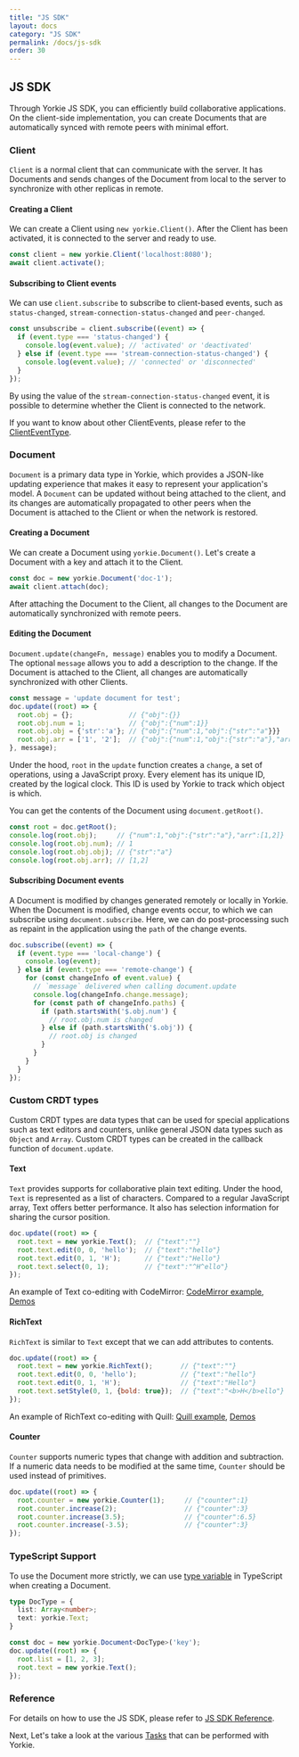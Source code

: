 ```yaml
---
title: "JS SDK"
layout: docs
category: "JS SDK"
permalink: /docs/js-sdk
order: 30
---
```


## JS SDK

Through Yorkie JS SDK, you can efficiently build collaborative applications. On the client-side implementation, you can create Documents that are automatically synced with remote peers with minimal effort.

### Client

`Client` is a normal client that can communicate with the server. It has Documents and sends changes of the Document from local to the server to synchronize with other replicas in remote.

#### Creating a Client

We can create a Client using `new yorkie.Client()`. After the Client has been activated, it is connected to the server and ready to use.

```javascript
const client = new yorkie.Client('localhost:8080');
await client.activate();
```

#### Subscribing to Client events

We can use `client.subscribe` to subscribe to client-based events, such as `status-changed`, `stream-connection-status-changed` and `peer-changed`. 

```javascript
const unsubscribe = client.subscribe((event) => {
  if (event.type === 'status-changed') {
    console.log(event.value); // 'activated' or 'deactivated'
  } else if (event.type === 'stream-connection-status-changed') {
    console.log(event.value); // 'connected' or 'disconnected'
  }
});
```

By using the value of the `stream-connection-status-changed` event, it is possible to determine whether the Client is connected to the network.

If you want to know about other ClientEvents, please refer to the [ClientEventType](https://yorkie.dev/yorkie-js-sdk/yorkie-js-sdk.clienteventtype).

### Document

`Document` is a primary data type in Yorkie, which provides a JSON-like updating experience that makes it easy to represent your application's model. A `Document` can be updated without being attached to the client, and its changes are automatically propagated to other peers when the Document is attached to the Client or when the network is restored.

#### Creating a Document

We can create a Document using `yorkie.Document()`. Let's create a Document with a key and attach it to the Client.

```javascript
const doc = new yorkie.Document('doc-1');
await client.attach(doc);
```

After attaching the Document to the Client, all changes to the Document are automatically synchronized with remote peers.

#### Editing the Document

`Document.update(changeFn, message)` enables you to modify a Document. The optional `message` allows you to add a description to the change. If the Document is attached to the Client, all changes are automatically synchronized with other Clients.

```javascript
const message = 'update document for test';
doc.update((root) => {
  root.obj = {};              // {"obj":{}}
  root.obj.num = 1;           // {"obj":{"num":1}}
  root.obj.obj = {'str':'a'}; // {"obj":{"num":1,"obj":{"str":"a"}}}
  root.obj.arr = ['1', '2'];  // {"obj":{"num":1,"obj":{"str":"a"},"arr":[1,2]}}
}, message);
```

Under the hood, `root` in the `update` function creates a `change`, a set of operations, using a JavaScript proxy. Every element has its unique ID, created by the logical clock. This ID is used by Yorkie to track which object is which.

You can get the contents of the Document using `document.getRoot()`.

```javascript
const root = doc.getRoot();
console.log(root.obj);     // {"num":1,"obj":{"str":"a"},"arr":[1,2]}
console.log(root.obj.num); // 1
console.log(root.obj.obj); // {"str":"a"}
console.log(root.obj.arr); // [1,2]
```

#### Subscribing Document events

A Document is modified by changes generated remotely or locally in Yorkie. When the Document is modified, change events occur, to which we can subscribe using `document.subscribe`. Here, we can do post-processing such as repaint in the application using the `path` of the change events.

```javascript
doc.subscribe((event) => {
  if (event.type === 'local-change') {
    console.log(event);
  } else if (event.type === 'remote-change') {
    for (const changeInfo of event.value) {
      // `message` delivered when calling document.update
      console.log(changeInfo.change.message);
      for (const path of changeInfo.paths) {
        if (path.startsWith('$.obj.num') {
          // root.obj.num is changed
        } else if (path.startsWith('$.obj')) {
          // root.obj is changed
        }
      }
    }
  }
});
```

### Custom CRDT types

Custom CRDT types are data types that can be used for special applications such as text editors and counters, unlike general JSON data types such as `Object` and `Array`. Custom CRDT types can be created in the callback function of `document.update`.

#### Text

`Text` provides supports for collaborative plain text editing. Under the hood, `Text` is represented as a list of characters. Compared to a regular JavaScript array, Text offers better performance. It also has selection information for sharing the cursor position.

```javascript
doc.update((root) => {
  root.text = new yorkie.Text();  // {"text":""}
  root.text.edit(0, 0, 'hello');  // {"text":"hello"}
  root.text.edit(0, 1, 'H');      // {"text":"Hello"}
  root.text.select(0, 1);         // {"text":"^H^ello"}
});
```

An example of Text co-editing with CodeMirror: [CodeMirror example](https://github.com/yorkie-team/yorkie-js-sdk/blob/main/examples/index.html), [Demos](/demos)

#### RichText

`RichText` is similar to `Text` except that we can add attributes to contents.

```javascript
doc.update((root) => {
  root.text = new yorkie.RichText();       // {"text":""}
  root.text.edit(0, 0, 'hello');           // {"text":"hello"}
  root.text.edit(0, 1, 'H');               // {"text":"Hello"}
  root.text.setStyle(0, 1, {bold: true});  // {"text":"<b>H</b>ello"}
});
```

An example of RichText co-editing with Quill: [Quill example](https://github.com/yorkie-team/yorkie-js-sdk/blob/main/examples/quill.html), [Demos](/demos)

#### Counter
`Counter` supports numeric types that change with addition and subtraction. If a numeric data needs to be modified at the same time, `Counter` should be used instead of primitives.

```javascript
doc.update((root) => {
  root.counter = new yorkie.Counter(1);     // {"counter":1}
  root.counter.increase(2);                 // {"counter":3}
  root.counter.increase(3.5);               // {"counter":6.5}
  root.counter.increase(-3.5);              // {"counter":3}
});
```

### TypeScript Support

To use the Document more strictly, we can use [type variable](https://www.typescriptlang.org/docs/handbook/2/generics.html) in TypeScript when creating a Document.

```typescript
type DocType = {
  list: Array<number>;
  text: yorkie.Text;
}

const doc = new yorkie.Document<DocType>('key');
doc.update((root) => {
  root.list = [1, 2, 3];
  root.text = new yorkie.Text();
});
```

### Reference

For details on how to use the JS SDK, please refer to [JS SDK Reference](https://yorkie.dev/yorkie-js-sdk).

Next, Let's take a look at the various [Tasks](./tasks) that can be performed with Yorkie.
